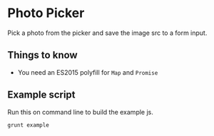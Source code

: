 # Photo Picker

Pick a photo from the picker and save the image src to a form input.

## Things to know

- You need an ES2015 polyfill for `Map` and `Promise`

## Example script

Run this on command line to build the example js.

`grunt example`
